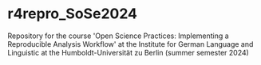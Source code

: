 # r4repro_SoSe2024
Repository for the course 'Open Science Practices: Implementing a Reproducible Analysis Workflow' at the Institute for German Language and Linguistic at the Humboldt-Universität zu Berlin (summer semester 2024)
